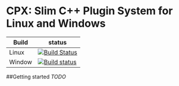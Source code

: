 # CPX: Slim C++ Plugin System for Linux and Windows

Build | status
----- | ------
Linux | [![Build Status](https://travis-ci.org/matt-komm/CPX.svg?branch=master)](https://travis-ci.org/matt-komm/CPX)
Window | [![Build status](https://ci.appveyor.com/api/projects/status/eawd4ryap0164wk1?svg=true)](https://ci.appveyor.com/project/matt-komm/cpx)


##Getting started
*TODO*

